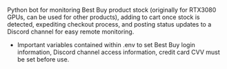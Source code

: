 Python bot for monitoring Best Buy product stock (originally for RTX3080 GPUs, can be used for other products), adding to cart once stock is detected, expediting checkout process, and posting status updates to a Discord channel for easy remote monitoring.

- Important variables contained within .env to set Best Buy login information, Discord channel access information, credit card CVV must be set before use.
